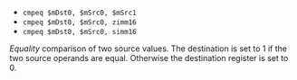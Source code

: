 * `cmpeq $mDst0, $mSrc0, $mSrc1`
* `cmpeq $mDst0, $mSrc0, zimm16`
* `cmpeq $mDst0, $mSrc0, simm16`

*Equality* comparison of two source values. The destination is set to 1
if the two source operands are equal. Otherwise the destination register
is set to 0.
